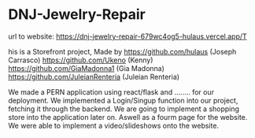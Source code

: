 # DNJ-Jewelry-Repair

 url to website:             https://dnj-jewelry-repair-679wc4og5-hulaus.vercel.app/T   

his is a Storefront project, Made by https://github.com/hulaus (Joseph Carrasco) https://github.com/Ukeno (Kenny) https://github.com/GiaMadonna1 (Gia Madonna) https://github.com/JuleianRenteria (Juleian Renteria) 

We made a PERN application using react/flask and ........ for our deployment. We implemented a Login/Singup function into our project, fetching it through the backend. We are going to implement a shopping store into the application later on. Aswell as a fourm page for the website. We were able to implement a video/slideshows onto the website.
